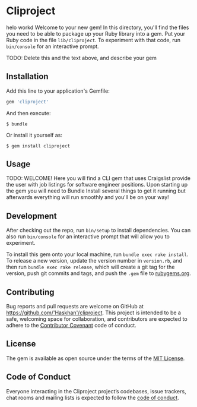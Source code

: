 # Cliproject
helo workd
Welcome to your new gem! In this directory, you'll find the files you need to be able to package up your Ruby library into a gem. Put your Ruby code in the file `lib/cliproject`. To experiment with that code, run `bin/console` for an interactive prompt.

TODO: Delete this and the text above, and describe your gem

## Installation

Add this line to your application's Gemfile:

```ruby
gem 'cliproject'
```

And then execute:

    $ bundle

Or install it yourself as:

    $ gem install cliproject

## Usage

TODO: WELCOME! Here you will find a CLI gem that uses Craigslist provide the user with job listings for software engineer positions. Upon starting up the gem you will need to Bundle Install several things to get it running but afterwards everything will run smoothly and you'll be on your way!

## Development

After checking out the repo, run `bin/setup` to install dependencies. You can also run `bin/console` for an interactive prompt that will allow you to experiment.

To install this gem onto your local machine, run `bundle exec rake install`. To release a new version, update the version number in `version.rb`, and then run `bundle exec rake release`, which will create a git tag for the version, push git commits and tags, and push the `.gem` file to [rubygems.org](https://rubygems.org).

## Contributing

Bug reports and pull requests are welcome on GitHub at https://github.com/'Haskhan'/cliproject. This project is intended to be a safe, welcoming space for collaboration, and contributors are expected to adhere to the [Contributor Covenant](http://contributor-covenant.org) code of conduct.

## License

The gem is available as open source under the terms of the [MIT License](https://opensource.org/licenses/MIT).

## Code of Conduct

Everyone interacting in the Cliproject project’s codebases, issue trackers, chat rooms and mailing lists is expected to follow the [code of conduct](https://github.com/'Haskhan'/cliproject/blob/master/CODE_OF_CONDUCT.md).

